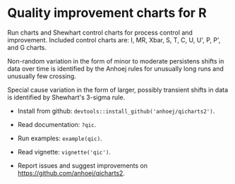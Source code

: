 # Quality improvement charts for R

Run charts and Shewhart control charts for process control and improvement. Included control charts are: I, MR, Xbar, S, T, C, U, U', P, P', and G charts. 

Non-random variation in the form of minor to moderate persistens shifts in data over time is identified by the Anhoej rules for unusually long runs and unusually few crossing.

Special cause variation in the form of larger, possibly transient shifts in data is identified by Shewhart's 3-sigma rule.
    
* Install from github: `devtools::install_github('anhoej/qicharts2')`.

* Read documentation: `?qic`.

* Run examples: `example(qic)`.

* Read vignette: `vignette('qic')`.

* Report issues and suggest improvements on https://github.com/anhoej/qicharts2.